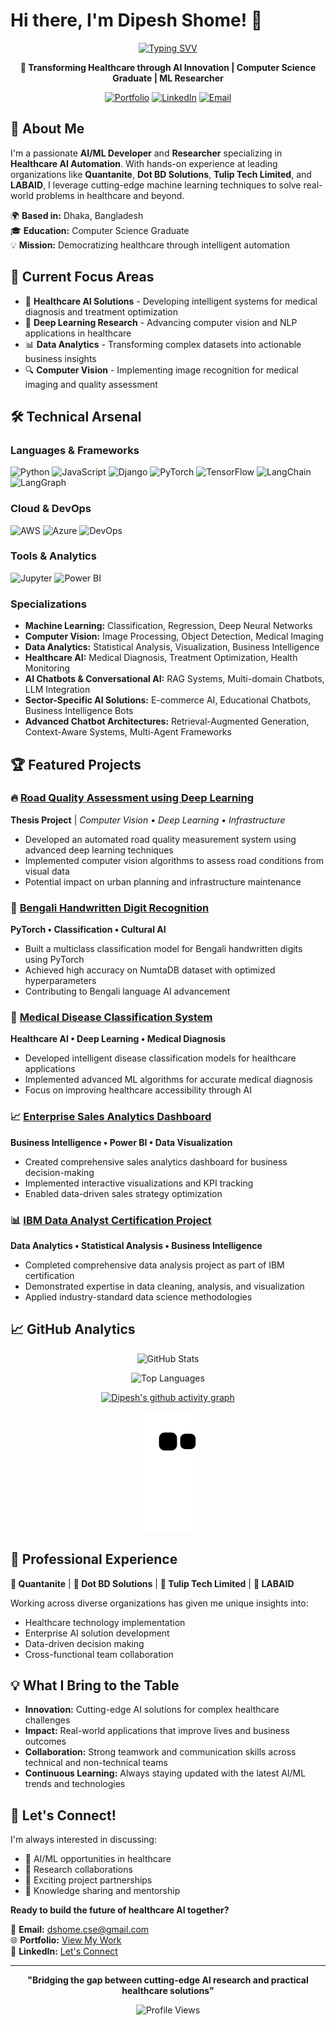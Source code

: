 # Hi there, I'm Dipesh Shome! 👋

<div align="center">
  
<p align="center">
  <a href="https://github.com/Dipeshshome">
    <img src="https://readme-typing-svg.herokuapp.com?font=Fira+Code&size=22&duration=2000&pause=1000&color=00F5FF&center=true&vCenter=true&width=435&lines=AI%2FML+Developer;Healthcare+AI+Automation;Data+Science+Expert;Computer+Vision+Specialist;Deep+Learning+Researcher;Let's+Transform+Healthcare" alt="Typing SVV" />
  </a>
</p>


**🚀 Transforming Healthcare through AI Innovation | Computer Science Graduate | ML Researcher**

[![Portfolio](https://img.shields.io/badge/Portfolio-FF5722?style=for-the-badge&logo=google-chrome&logoColor=white)](https://portfolio-dipesh.herokuapp.com/)
[![LinkedIn](https://img.shields.io/badge/LinkedIn-0077B5?style=for-the-badge&logo=linkedin&logoColor=white)](https://www.linkedin.com/in/dipesh-shome-575854113/)
[![Email](https://img.shields.io/badge/Email-D14836?style=for-the-badge&logo=gmail&logoColor=white)](mailto:dshome.cse@gmail.com)

</div>

## 🎯 About Me

I'm a passionate **AI/ML Developer** and **Researcher** specializing in **Healthcare AI Automation**. With hands-on experience at leading organizations like **Quantanite**, **Dot BD Solutions**, **Tulip Tech Limited**, and **LABAID**, I leverage cutting-edge machine learning techniques to solve real-world problems in healthcare and beyond.

🌍 **Based in:** Dhaka, Bangladesh  
🎓 **Education:** Computer Science Graduate  
💡 **Mission:** Democratizing healthcare through intelligent automation

## 🔬 Current Focus Areas

- 🏥 **Healthcare AI Solutions** - Developing intelligent systems for medical diagnosis and treatment optimization
- 🧠 **Deep Learning Research** - Advancing computer vision and NLP applications in healthcare
- 📊 **Data Analytics** - Transforming complex datasets into actionable business insights
- 🔍 **Computer Vision** - Implementing image recognition for medical imaging and quality assessment

## 🛠️ Technical Arsenal

### Languages & Frameworks
![Python](https://img.shields.io/badge/Python-3776AB?style=flat-square&logo=python&logoColor=white)
![JavaScript](https://img.shields.io/badge/JavaScript-F7DF1E?style=flat-square&logo=javascript&logoColor=black)
![Django](https://img.shields.io/badge/Django-092E20?style=flat-square&logo=django&logoColor=white)
![PyTorch](https://img.shields.io/badge/PyTorch-EE4C2C?style=flat-square&logo=pytorch&logoColor=white)
![TensorFlow](https://img.shields.io/badge/TensorFlow-FF6F00?style=flat-square&logo=tensorflow&logoColor=white)
![LangChain](https://img.shields.io/badge/LangChain-1C3C3C?style=flat-square&logo=chainlink&logoColor=white)
![LangGraph](https://img.shields.io/badge/LangGraph-FF6B6B?style=flat-square&logo=graphql&logoColor=white)

### Cloud & DevOps
![AWS](https://img.shields.io/badge/AWS-232F3E?style=flat-square&logo=amazon-aws&logoColor=white)
![Azure](https://img.shields.io/badge/Azure-0078D4?style=flat-square&logo=microsoft-azure&logoColor=white)
![DevOps](https://img.shields.io/badge/DevOps-326CE5?style=flat-square&logo=kubernetes&logoColor=white)

### Tools & Analytics
![Jupyter](https://img.shields.io/badge/Jupyter-F37626?style=flat-square&logo=jupyter&logoColor=white)
![Power BI](https://img.shields.io/badge/Power%20BI-F2C811?style=flat-square&logo=powerbi&logoColor=black)

### Specializations
- **Machine Learning:** Classification, Regression, Deep Neural Networks
- **Computer Vision:** Image Processing, Object Detection, Medical Imaging
- **Data Analytics:** Statistical Analysis, Visualization, Business Intelligence
- **Healthcare AI:** Medical Diagnosis, Treatment Optimization, Health Monitoring
- **AI Chatbots & Conversational AI:** RAG Systems, Multi-domain Chatbots, LLM Integration
- **Sector-Specific AI Solutions:** E-commerce AI, Educational Chatbots, Business Intelligence Bots
- **Advanced Chatbot Architectures:** Retrieval-Augmented Generation, Context-Aware Systems, Multi-Agent Frameworks

## 🏆 Featured Projects

### 🔥 [Road Quality Assessment using Deep Learning](https://github.com/Dipeshshome/Thesis-Road-Quality-Measurement-Deep-Learning)
**Thesis Project** | *Computer Vision • Deep Learning • Infrastructure*
- Developed an automated road quality measurement system using advanced deep learning techniques
- Implemented computer vision algorithms to assess road conditions from visual data
- Potential impact on urban planning and infrastructure maintenance

### 🧮 [Bengali Handwritten Digit Recognition](https://github.com/Dipeshshome/Multiclass-Classification-Model-using-Pytorch-Logistic-Regression)
**PyTorch • Classification • Cultural AI**
- Built a multiclass classification model for Bengali handwritten digits using PyTorch
- Achieved high accuracy on NumtaDB dataset with optimized hyperparameters
- Contributing to Bengali language AI advancement

### 🏥 [Medical Disease Classification System](https://github.com/Dipeshshome/Diseases-Classification)
**Healthcare AI • Deep Learning • Medical Diagnosis**
- Developed intelligent disease classification models for healthcare applications
- Implemented advanced ML algorithms for accurate medical diagnosis
- Focus on improving healthcare accessibility through AI

### 📈 [Enterprise Sales Analytics Dashboard](https://github.com/Dipeshshome/Sales-Project---Power-BI)
**Business Intelligence • Power BI • Data Visualization**
- Created comprehensive sales analytics dashboard for business decision-making
- Implemented interactive visualizations and KPI tracking
- Enabled data-driven sales strategy optimization

### 📊 [IBM Data Analyst Certification Project](https://github.com/Dipeshshome/IBM-Data-Analyst-Project)
**Data Analytics • Statistical Analysis • Business Intelligence**
- Completed comprehensive data analysis project as part of IBM certification
- Demonstrated expertise in data cleaning, analysis, and visualization
- Applied industry-standard data science methodologies

## 📈 GitHub Analytics

<div align="center">
  
![GitHub Stats](https://github-readme-stats.vercel.app/api?username=Dipeshshome&show_icons=true&theme=radical&hide_border=true)

![Top Languages](https://github-readme-stats.vercel.app/api/top-langs/?username=Dipeshshome&layout=compact&theme=radical&hide_border=true)

[![Dipesh's github activity graph](https://github-readme-activity-graph.vercel.app/graph?username=Dipeshshome&bg_color=fffff0&color=708090&line=24292e&point=24292e&area=true&hide_border=true)](https://github.com/Dipeshshome/github-readme-activity-graph)

![snake animation](https://github.com/Dipeshshome/DIpeshshome/blob/output/github-contribution-grid-snake2.svg)

</div>

## 🌟 Professional Experience

**🏢 Quantanite** | **🏢 Dot BD Solutions** | **🏢 Tulip Tech Limited** | **🏥 LABAID**

Working across diverse organizations has given me unique insights into:
- Healthcare technology implementation
- Enterprise AI solution development
- Data-driven decision making
- Cross-functional team collaboration

## 💡 What I Bring to the Table

- **Innovation:** Cutting-edge AI solutions for complex healthcare challenges
- **Impact:** Real-world applications that improve lives and business outcomes
- **Collaboration:** Strong teamwork and communication skills across technical and non-technical teams
- **Continuous Learning:** Always staying updated with the latest AI/ML trends and technologies

## 🎯 Let's Connect!

I'm always interested in discussing:
- 🤖 AI/ML opportunities in healthcare
- 🔬 Research collaborations
- 💼 Exciting project partnerships
- 🌱 Knowledge sharing and mentorship

**Ready to build the future of healthcare AI together?**

📧 **Email:** [dshome.cse@gmail.com](mailto:dshome.cse@gmail.com)  
🌐 **Portfolio:** [View My Work](https://portfolio-dipesh.herokuapp.com/)  
💼 **LinkedIn:** [Let's Connect](https://www.linkedin.com/in/dipesh-shome-575854113/)

---

<div align="center">
  
**"Bridging the gap between cutting-edge AI research and practical healthcare solutions"**

![Profile Views](https://komarev.com/ghpvc/?username=Dipeshshome&color=brightgreen&style=flat-square)

</div>
